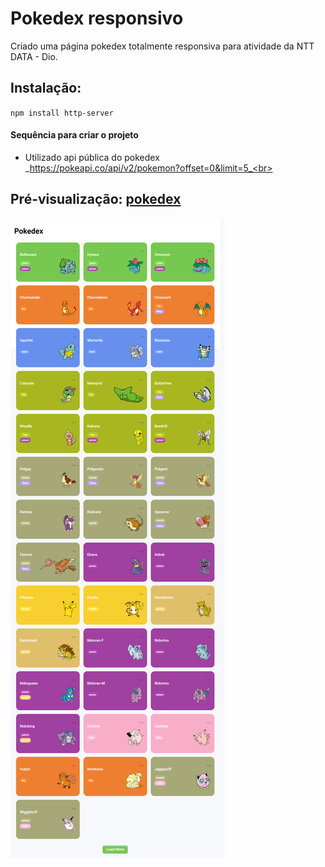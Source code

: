 # Pokedex responsivo
 <p>Criado uma página pokedex totalmente responsiva para atividade da NTT DATA - Dio.</p>

 ## Instalação:

`npm install http-server`<br>

#### Sequência para criar o projeto

- Utilizado api pública do pokedex <br>
  _https://pokeapi.co/api/v2/pokemon?offset=0&limit=5_<br>
 
## Pré-visualização: [pokedex](https://js-developer-pokedex-one.vercel.app/)

![preview](image/image-readme.png)


